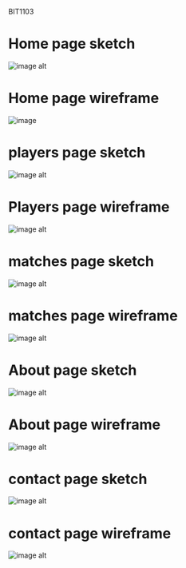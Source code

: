 
BIT1103
# Home page sketch
![image alt](https://github.com/Olatunde2025/olatunderahman-905004640/blob/d5e4aa2c19ad1f859574a219f79d521d337b9c0a/hand%20draw%20sketch.jpg)

# Home page wireframe
![image](https://github.com/Olatunde2025/olatunderahman-905004640/blob/main/home%20page.png)

# players page sketch
![image alt](https://github.com/Olatunde2025/olatunderahman-905004640/blob/main/9a1562ad-5077-40e1-9758-4f5a1f78a33a.jpg)

# Players page wireframe
![image alt](https://github.com/Olatunde2025/olatunderahman-905004640/blob/main/players%20page.png)

# matches page sketch
![image alt](https://github.com/Olatunde2025/olatunderahman-905004640/blob/main/57b3408a-42b9-4bd1-902b-13793f793fce.jpg)

# matches page wireframe
![image alt](https://github.com/Olatunde2025/olatunderahman-905004640/blob/main/matches.png)

# About page sketch
![image alt](https://github.com/Olatunde2025/olatunderahman-905004640/blob/main/427e920f-c5ca-4cec-9d1f-b68c438f9471.jpg)

# About page wireframe
![image alt](https://github.com/Olatunde2025/olatunderahman-905004640/blob/main/about.png)

# contact page sketch
![image alt](https://github.com/Olatunde2025/olatunderahman-905004640/blob/main/eceff0b3-1c52-4f75-85f7-0828f31189ac.jpg)

# contact page wireframe
![image alt]()
